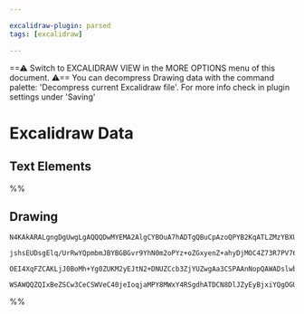 ```yaml
---

excalidraw-plugin: parsed
tags: [excalidraw]

---
```

==⚠  Switch to EXCALIDRAW VIEW in the MORE OPTIONS menu of this document. ⚠== You can decompress Drawing data with the command palette: 'Decompress current Excalidraw file'. For more info check in plugin settings under 'Saving'


# Excalidraw Data

## Text Elements
%%
## Drawing
```compressed-json
N4KAkARALgngDgUwgLgAQQQDwMYEMA2AlgCYBOuA7hADTgQBuCpAzoQPYB2KqATLZMzYBXUtiRoIACyhQ4zZAHoFAc0JRJQgEYA6bGwC2CgF7N6hbEcK4OCtptbErHALRY8RMpWdx8Q1TdIEfARcZgRmBShcZQUebQAObQBmGjoghH0EDihmbgBtAF1+CFw4OABlKKhxVFAwSHUMmogiZWlU+oZCBAoAIVxsAGtlUmEOYgBhNnw2Um4IAGIAMxXV

jshsEUDsgElq/UrRwYQpmbmJBYBGBGvr9YhN0m2oPYz+oZGxyenZ+ahyDjMOC4Z73R7PV76ABihHw+EqMGC80EHjBWyyL32hzYxwA6iR1Nw+OANujdlj/jiEAikRIUSQ0U8MZCAErCNoccK5NCXfikpnkjIAeWB2DUMG4lwADFK+Q8yZiMlDOFAobh9LCJWgAKxy8HM/bK7LlQhGGo8WUk+UCxX6AAqWCgAEFWlwJMEllBGRCKSDnU82BRJCFiNw

OEI4XqFZCAKLjJ0BoMh+Yg0ZUKM2yEJtN2+DNUZCcb3ZjYUZwgAa3CSPAAnNopQAWADslwbNYAbNr4hakryrSWy/gAJpEpt1pLtpsyhtJGsN7W9ni6q1GNgGbh1Tr0AhCGqXEkAXwzPoybMLxE5zG56ALRblIxIJrNRMtnQfxEqCDg3GXb9IJAAWTYYgEDjXBNGCUM0CWAgwnvf9vjODcSUgXppigm9lE0XAAAoeEuJtqF4AiiPwwjUClbRtQASn

WSAWQQZQIxBeZSCw3CeCSWVeC40jeIoqjaMPY8MWxY4RSgdhATDCN8DlJZyEyBjxiYQgOGUZD6kgLJwMg7h/l3PkNiIb80AMhAjIgDh1RqczLOEKAiE5fTSF3YSrTsAArBBsBycprLgICQLAiCEAwmD8Dgq0Bkkxg7TXfBNM6WBEGRdJfKkuj5WYKADFzVK0HDSMUJaNghjC7gIqirSWlCZ0MrihKZLhQ9wCPOgllhcINwPEADyAA===
```
%%